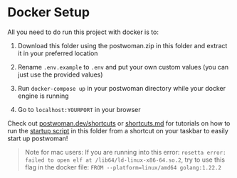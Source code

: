 # Docker Setup

All you need to do run this project with docker is to:

1. Download this folder using the postwoman.zip in this folder and extract it in your preferred location

2. Rename `.env.example` to `.env` and put your own custom values (you can just use the provided values)

3. Run `docker-compose up` in your postwoman directory while your docker engine is running

4. Go to `localhost:YOURPORT` in your browser

Check out [postwoman.dev/shortcuts](https://postwoman.dev/shortcuts) or [shortcuts.md](https://github.com/dawitalemu4/postwoman/blob/main/docs/shortcuts.md) for tutorials on how to run the [startup script](https://github.com/dawitalemu4/postwoman/tree/main/.docker-setup/startup.sh) in this folder from a shortcut on your taskbar to easily start up postwoman!

> Note for mac users: If you are running into this error: `rosetta error: failed to open elf at /lib64/ld-linux-x86-64.so.2`, try to use this flag in the docker file: `FROM --platform=linux/amd64 golang:1.22.2`
